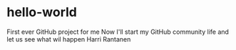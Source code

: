 # hello-world
First ever GitHub project for me
Now I'll start my GitHub community life and let us see what wil happen
Harri Rantanen
